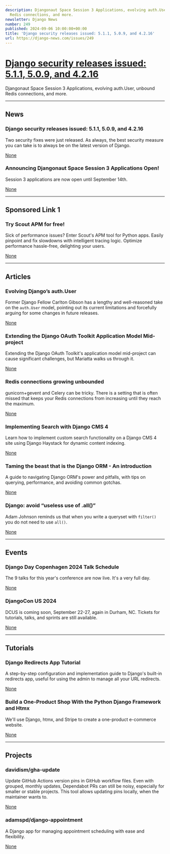 ```yaml
---
description: Djangonaut Space Session 3 Applications, evolving auth.User, unbound
  Redis connections, and more.
newsletter: Django News
number: 249
published: 2024-09-06 10:00:00+00:00
title: 'Django security releases issued: 5.1.1, 5.0.9, and 4.2.16'
url: https://django-news.com/issues/249
---
```


# [Django security releases issued: 5.1.1, 5.0.9, and 4.2.16](https://django-news.com/issues/249)

Djangonaut Space Session 3 Applications, evolving auth.User, unbound Redis connections, and more.

  ----

  ## News

  ### Django security releases issued: 5.1.1, 5.0.9, and 4.2.16

  <p>Two security fixes were just released. As always, the best security measure you can take is to always be on the latest version of Django.</p>

  [None](None)

  ### Announcing Djangonaut Space Session 3 Applications Open!

  <p>Session 3 applications are now open until September 14th.</p>

  [None](None)

  ----

  ## Sponsored Link 1

  ### Try Scout APM for free!

  <p>Sick of performance issues? Enter Scout's APM tool for Python apps. Easily pinpoint and fix slowdowns with intelligent tracing logic. Optimize performance hassle-free, delighting your users.</p>

  [None](None)

  ----

  ## Articles

  ### Evolving Django’s auth.User

  <p>Former Django Fellow Carlton Gibson has a lengthy and well-reasoned take on the <code>auth.User</code> model, pointing out its current limitations and forcefully arguing for some changes in future releases.</p>

  [None](None)

  ### Extending the Django OAuth Toolkit Application Model Mid-project

  <p>Extending the Django OAuth Toolkit's application model mid-project can cause significant challenges, but Mariatta walks us through it.</p>

  [None](None)

  ### Redis connections growing unbounded

  <p>gunicorn+gevent and Celery can be tricky. There is a setting that is often missed that keeps your Redis connections from increasing until they reach the maximum.</p>

  [None](None)

  ### Implementing Search with Django CMS 4

  <p>Learn how to implement custom search functionality on a Django CMS 4 site using Django Haystack for dynamic content indexing.</p>

  [None](None)

  ### Taming the beast that is the Django ORM - An introduction

  <p>A guide to navigating Django ORM's power and pitfalls, with tips on querying, performance, and avoiding common gotchas.</p>

  [None](None)

  ### Django: avoid “useless use of .all()”

  <p>Adam Johnson reminds us that when you write a queryset with <code>filter()</code> you do not need to use <code>all()</code>.</p>

  [None](None)

  ----

  ## Events

  ### Django Day Copenhagen 2024 Talk Schedule

  <p>The 9 talks for this year's conference are now live. It's a very full day.</p>

  [None](None)

  ### DjangoCon US 2024

  <p>DCUS is coming soon, September 22-27, again in Durham, NC. Tickets for tutorials, talks, and sprints are still available.</p>

  [None](None)

  ----

  ## Tutorials

  ### Django Redirects App Tutorial

  <p>A step-by-step configuration and implementation guide to Django's built-in redirects app, useful for using the admin to manage all your URL redirects.</p>

  [None](None)

  ### Build a One-Product Shop With the Python Django Framework and Htmx

  <p>We'll use Django, htmx, and Stripe to create a one-product e-commerce website.</p>

  [None](None)

  ----

  ## Projects

  ### davidism/gha-update

  <p>Update GitHub Actions version pins in GitHub workflow files. Even with grouped, monthly updates, Dependabot PRs can still be noisy, especially for smaller or stable projects. This tool allows updating pins locally, when the maintainer wants to.</p>

  [None](None)

  ### adamspd/django-appointment

  <p>A Django app for managing appointment scheduling with ease and flexibility.</p>

  [None](None)